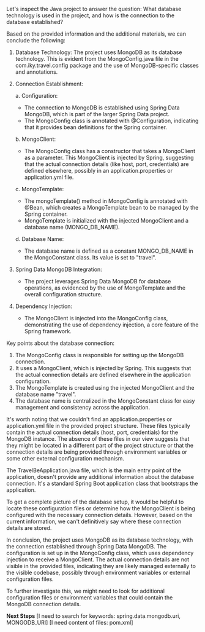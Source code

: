 Let's inspect the Java project to answer the question: What database technology is used in the project, and how is the connection to the database established?

Based on the provided information and the additional materials, we can conclude the following:

1. Database Technology:
   The project uses MongoDB as its database technology. This is evident from the MongoConfig.java file in the com.iky.travel.config package and the use of MongoDB-specific classes and annotations.

2. Connection Establishment:

   a. Configuration:
   - The connection to MongoDB is established using Spring Data MongoDB, which is part of the larger Spring Data project.
   - The MongoConfig class is annotated with @Configuration, indicating that it provides bean definitions for the Spring container.

   b. MongoClient:
   - The MongoConfig class has a constructor that takes a MongoClient as a parameter. This MongoClient is injected by Spring, suggesting that the actual connection details (like host, port, credentials) are defined elsewhere, possibly in an application.properties or application.yml file.

   c. MongoTemplate:
   - The mongoTemplate() method in MongoConfig is annotated with @Bean, which creates a MongoTemplate bean to be managed by the Spring container.
   - MongoTemplate is initialized with the injected MongoClient and a database name (MONGO_DB_NAME).

   d. Database Name:
   - The database name is defined as a constant MONGO_DB_NAME in the MongoConstant class. Its value is set to "travel".

3. Spring Data MongoDB Integration:
   - The project leverages Spring Data MongoDB for database operations, as evidenced by the use of MongoTemplate and the overall configuration structure.

4. Dependency Injection:
   - The MongoClient is injected into the MongoConfig class, demonstrating the use of dependency injection, a core feature of the Spring framework.

Key points about the database connection:

1. The MongoConfig class is responsible for setting up the MongoDB connection.
2. It uses a MongoClient, which is injected by Spring. This suggests that the actual connection details are defined elsewhere in the application configuration.
3. The MongoTemplate is created using the injected MongoClient and the database name "travel".
4. The database name is centralized in the MongoConstant class for easy management and consistency across the application.

It's worth noting that we couldn't find an application.properties or application.yml file in the provided project structure. These files typically contain the actual connection details (host, port, credentials) for the MongoDB instance. The absence of these files in our view suggests that they might be located in a different part of the project structure or that the connection details are being provided through environment variables or some other external configuration mechanism.

The TravelBeApplication.java file, which is the main entry point of the application, doesn't provide any additional information about the database connection. It's a standard Spring Boot application class that bootstraps the application.

To get a complete picture of the database setup, it would be helpful to locate these configuration files or determine how the MongoClient is being configured with the necessary connection details. However, based on the current information, we can't definitively say where these connection details are stored.

In conclusion, the project uses MongoDB as its database technology, with the connection established through Spring Data MongoDB. The configuration is set up in the MongoConfig class, which uses dependency injection to receive a MongoClient. The actual connection details are not visible in the provided files, indicating they are likely managed externally to the visible codebase, possibly through environment variables or external configuration files.

To further investigate this, we might need to look for additional configuration files or environment variables that could contain the MongoDB connection details.

**Next Steps**
[I need to search for keywords: <keyword>spring.data.mongodb.uri</keyword>, <keyword>MONGODB_URI</keyword>]
[I need content of files: <file>pom.xml</file>]